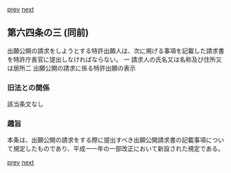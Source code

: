 [prev](/specific/markdowns/特許法/080_Mp-Ch_3_2-At_64_2.md)
[next](/specific/markdowns/特許法/082_Mp-Ch_3_2-At_65.md)
## 第六四条の三 (同前)
出願公開の請求をしようとする特許出願人は、次に掲げる事項を記載した請求書を特許庁長官に提出しなければならない。
一 請求人の氏名又は名称及び住所又は居所二 出願公開の請求に係る特許出願の表示

### 旧法との関係
該当条文なし

### 趣旨
本条は、出願公開の請求をする際に提出すべき出願公開請求書の記載事項について規定したものであり、平成一一年の一部改正において新設された規定である。

[prev](/specific/markdowns/特許法/080_Mp-Ch_3_2-At_64_2.md)
[next](/specific/markdowns/特許法/082_Mp-Ch_3_2-At_65.md)